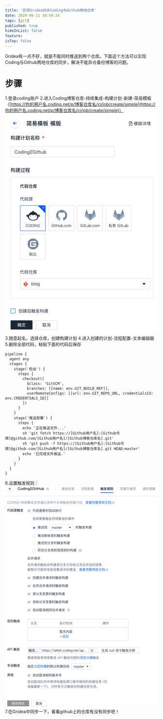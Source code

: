 ```yaml
---
title: '实现Gridea同步Coding与Github两地仓库'
date: 2020-06-21 10:59:34
tags: [git]
published: true
hideInList: false
feature: 
isTop: false
---
```

Gridea有一点不好，就是不能同时推送到两个仓库。下面这个方法可以实现Coding与Github两地仓库的同步，解决不能异仓备份博客的问题。
# 步骤
1.登录coding账户
2.进入Coding博客仓库-持续集成-构建计划-新建-简易模板
（[https://你的用户名.coding.net/p/博客仓库名/ci/job/create/simple](https://你的用户名.coding.net/p/博客仓库名/ci/job/create/simple)）
![](../post-images/20200621104214.png)
3.随意起名，选择仓库，创建构建计划
4.进入创建的计划-流程配置-文本编辑器
5.删除全部代码，粘贴下面的代码后保存
```
pipeline {
  agent any
  stages {
    stage('检出') {
      steps {
        checkout([
          $class: 'GitSCM',
          branches: [[name: env.GIT_BUILD_REF]],
          userRemoteConfigs: [[url: env.GIT_REPO_URL, credentialsId: env.CREDENTIALS_ID]]
        ])
      }
    }
    stage('推送部署') {
      steps {
        echo '正在推送文件...'
        sh 'git fetch https://[Github用户名]:[Github令牌]@github.com/[Github用户名]/[Github博客仓库名].git'
        sh 'git push -f https://[Github用户名]:[Github令牌]@github.com/[Github用户名]/[Github博客仓库名].git HEAD:master'
        echo '已完成文件推送.'
      }
    }
  }
}
```
6.设置触发规则：
![](../post-images/20200621105155.png)
7.在Gridea中同步一下，看看github上的仓库有没有同步吧！